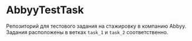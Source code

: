# AbbyyTestTask

Репозиторий для тестового задания на стажировку в компанию Abbyy. Задания расположены в ветках `task_1` и `task_2` 
соответственно.
